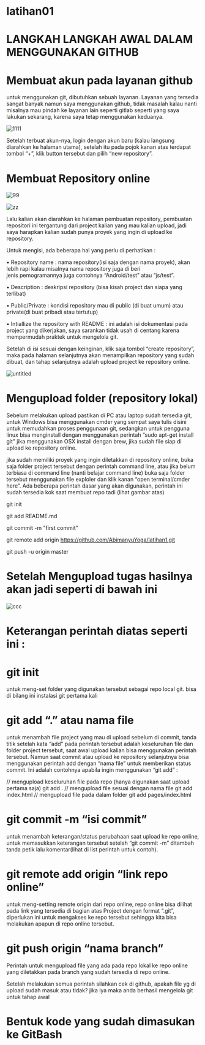 # latihan01
# LANGKAH LANGKAH AWAL DALAM MENGGUNAKAN GITHUB

# Membuat akun pada layanan github
untuk menggunakan git, dibutuhkan sebuah layanan. Layanan yang tersedia sangat banyak namun saya menggunakan github, tidak masalah kalau nanti misalnya mau pindah ke layanan lain seperti gitlab seperti yang saya lakukan sekarang, karena saya tetap menggunakan keduanya.

![1111](https://user-images.githubusercontent.com/46512870/51582177-85b06580-1efd-11e9-8759-adbacbcfc414.png)

Setelah terbuat akun-nya, login dengan akun baru (kalau langsung diarahkan ke halaman utama), setelah itu pada pojok kanan atas terdapat tombol “+”, klik button tersebut dan pilih “new repository”.

# Membuat Repository online
![99](https://user-images.githubusercontent.com/46512870/51588545-24958b80-1f17-11e9-9451-415f398805de.png)


![zz](https://user-images.githubusercontent.com/46512870/51589496-c7e7a000-1f19-11e9-9bb6-b68ad3ac1572.png)

Lalu kalian akan diarahkan ke halaman pembuatan repository, pembuatan repositori ini tergantung dari project kalian yang mau kalian upload, jadi saya harapkan kalian sudah punya proyek yang ingin di upload ke repository.

Untuk mengisi, ada beberapa hal yang perlu di perhatikan :

•	Repository name : nama repository(isi saja dengan nama proyek), akan lebih rapi kalau misalnya nama repository juga di beri  
  jenis pemogramannya juga contohnya “Android/test” atau “js/test”.

•	Description : deskripsi repository (bisa kisah project dan siapa yang terlibat)

•	Public/Private : kondisi repository mau di public (di buat umum) atau private(di buat pribadi atau tertutup)

•	Intiallize the repository with README : ini adalah isi dokumentasi pada project yang dikerjakan, saya sarankan tidak usah di 
  centang karena mempermudah praktek untuk mengelola git.

Setelah di isi sesuai dengan keinginan, klik saja tombol “create repository”, maka pada halaman selanjutnya akan menampilkan repository yang sudah dibuat, dan tahap selanjutnya adalah upload project ke repository online.

![untitled](https://user-images.githubusercontent.com/46512870/51589749-85729300-1f1a-11e9-9477-3a782131e9e0.png)


# Mengupload folder (repository lokal)

Sebelum melakukan upload pastikan di PC atau laptop sudah tersedia git, untuk Windows bisa menggunakan cmder yang sempat saya tulis disini untuk memudahkan proses penggunaan git, sedangkan untuk pengguna linux bisa menginstall dengan menggunakan perintah “sudo apt-get install git” jika menggunakan OSX install dengan brew, jika sudah file siap di upload ke repository online.


jika sudah memiliki proyek yang ingin diletakkan di repository online, buka saja folder project tersebut dengan perintah command line, atau jika belum terbiasa di command line (nanti belajar command line) buka saja folder tersebut menggunakan file exploler dan klik kanan “open terminal/cmder here”. Ada beberapa perintah dasar yang akan digunakan, perintah ini sudah tersedia kok saat membuat repo tadi (lihat gambar atas) 

git init 

git add README.md

git commit -m "first commit" 

git remote add origin https://github.com/AbimanyuYoga/latihan1.git

git push -u origin master

# Setelah Mengupload tugas hasilnya akan jadi seperti di bawah ini 

![ccc](https://user-images.githubusercontent.com/46512870/51590644-47c33980-1f1d-11e9-9fac-c4f9cf2de2fa.png)

# Keterangan perintah diatas seperti ini :

# git init

untuk meng-set folder yang digunakan tersebut sebagai repo local git. bisa di bilang ini instalasi git pertama kali

# git add “.” atau nama file

untuk menambah file project yang mau di upload sebelum di commit, tanda titik setelah kata “add” pada perintah tersebut adalah keseluruhan file dan folder project tersebut, saat awal upload kalian bisa menggunakan perintah tersebut. Namun saat commit atau upload ke repository selanjutnya bisa menggunakan perintah add dengan “nama file” untuk memberikan status commit. Ini adalah contohnya apabila ingin menggunakan “git add” :


// mengupload keseluruhan file pada repo (hanya digunakan saat upload pertama saja)
   git add .
// mengupload file sesuai dengan nama file
   git add index.html
// mengupload file pada dalam folder
   git add pages/index.html
   
# git commit -m “isi commit”

untuk menambah keterangan/status perubahaan saat upload ke repo online, untuk memasukkan keterangan tersebut setelah “git commit -m” ditambah tanda petik lalu komentar(lihat di list perintah untuk contoh).

# git remote add origin “link repo online”

untuk meng-setting remote origin dari repo online, repo online bisa dilihat pada link yang tersedia di bagian atas Project dengan format “.git”, diperlukan ini untuk mengakses ke repo tersebut sehingga kita bisa melakukan apapun di repo online tersebut.

# git push origin “nama branch”

Perintah untuk mengupload file yang ada pada repo lokal ke repo online yang diletakkan pada branch yang sudah tersedia di repo online.

Setelah melakukan semua perintah silahkan cek di github, apakah file yg di upload sudah masuk atau tidak? jika iya maka anda berhasil mengelola git untuk tahap awal

# Bentuk kode yang sudah dimasukan ke GitBash

